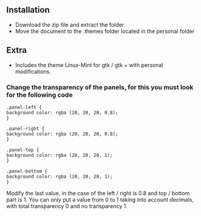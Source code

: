 ## Installation

* Download the zip file and extract the folder.
* Move the document to the .themes folder located in the personal folder

## Extra

* Includes the theme Linux-Mint for gtk / gtk + with personal modifications.

### Change the transparency of the panels, for this you must look for the following code
```
.panel-left {
background color: rgba (20, 20, 20, 0.8);
}

.panel-right {
background color: rgba (20, 20, 20, 0.8);
}

.panel-top {
background color: rgba (20, 20, 20, 1);
}

.panel-bottom {
background color: rgba (20, 20, 20, 1);
}
```
Modify the last value, in the case of the left / right is 0.8 and top / bottom part is 1. You can only put a value from 0 to 1 taking into account decimals, with total transparency 0 and no transparency 1. 
